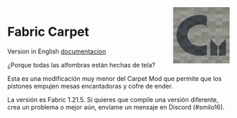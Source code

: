 <img src="./src/main/resources/assets/carpet/icon.png" align="right" width="128px"/>

# Fabric Carpet

Version in English [documentacion](https://github.com/gnembon/fabric-carpet/blob/master/README.md)  

¿Porque todas las alfombras están hechas de tela?  

Esta es una modificación muy menor del Carpet Mod que permite que los pistones empujen mesas encantadoras y cofre de ender.

La versión es Fabric 1.21.5. Si quieres que compile una versión diferente, crea un problema o mejor aún, envíame un mensaje en Discord (#smilo16).

[settings]: https://github.com/gnembon/fabric-carpet/wiki/Current-Available-Settings

